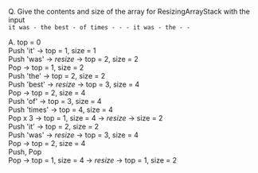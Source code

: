 Q. Give the contents and size of the array for ResizingArrayStack 
with the input\
`it was - the best - of times - - - it was - the - -`

A. top = 0\
Push 'it' -> top = 1, size = 1\
Push 'was' -> *resize* -> top = 2, size = 2\
Pop -> top = 1, size = 2\
Push 'the' -> top = 2, size = 2\
Push 'best' -> *resize* -> top = 3, size = 4\
Pop -> top = 2, size = 4\
Push 'of' -> top = 3, size = 4\
Push 'times' -> top = 4, size = 4\
Pop x 3 -> top = 1, size = 4 -> *resize* -> size = 2\
Push 'it' -> top = 2, size = 2\
Push 'was' -> *resize* -> top = 3, size = 4\
Pop -> top = 2, size = 4\
Push, Pop\
Pop -> top = 1, size = 4 -> *resize* -> top = 1, size = 2
